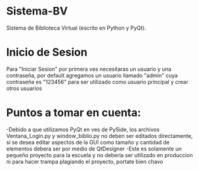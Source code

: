 # Sistema-BV
Sistema de Biblioteca Virtual (escrito en Python y PyQt).

# Inicio de Sesion
Para "Iniciar Sesion" por primera ves necesitaras un usuario y una contraseña, por default agregamos un usuario llamado "admin" cuya contraseña es "123456" para ser utilizado como usuario principal y crear otros usuarios

# Puntos a tomar en cuenta:
-Debido a que utilizamos PyQt en ves de PySide, los archivos Ventana_Login.py y window_biblio.py no deben ser editados directamente, si se desea editar aspectos de la GUI como tamaño y cantidad de elementos debera ser por medio de QtDesigner
-Este es solamente un pequeño proyecto para la escuela y no deberia ser utilizado en produccion ni para hacer trampa plagiando el proyecto, portate bien chavo
